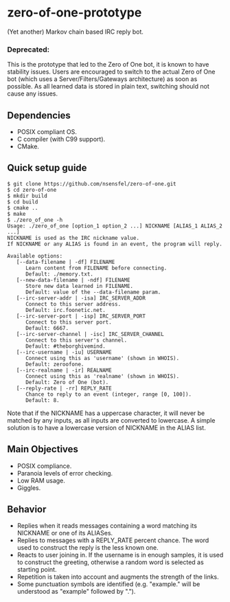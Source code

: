 # zero-of-one-prototype
(Yet another) Markov chain based IRC reply bot.
### Deprecated:
This is the prototype that led to the Zero of One bot, it is known to
have stability issues. Users are encouraged to switch to the actual
Zero of One bot (which uses a Server/Filters/Gateways architecture) as
soon as possible. As all learned data is stored in plain text, switching
should not cause any issues.

## Dependencies
- POSIX compliant OS.
- C compiler (with C99 support).
- CMake.

## Quick setup guide
```
$ git clone https://github.com/nsensfel/zero-of-one.git
$ cd zero-of-one
$ mkdir build
$ cd build
$ cmake ..
$ make
$ ./zero_of_one -h
Usage: ./zero_of_one [option_1 option_2 ...] NICKNAME [ALIAS_1 ALIAS_2 ...]
NICKNAME is used as the IRC nickname value.
If NICKNAME or any ALIAS is found in an event, the program will reply.

Available options:
   [--data-filename | -df] FILENAME
      Learn content from FILENAME before connecting.
      Default: ./memory.txt.
   [--new-data-filename | -ndf] FILENAME
      Store new data learned in FILENAME.
      Default: value of the --data-filename param.
   [--irc-server-addr | -isa] IRC_SERVER_ADDR
      Connect to this server address.
      Default: irc.foonetic.net.
   [--irc-server-port | -isp] IRC_SERVER_PORT
      Connect to this server port.
      Default: 6667.
   [--irc-server-channel | -isc] IRC_SERVER_CHANNEL
      Connect to this server's channel.
      Default: #theborghivemind.
   [--irc-username | -iu] USERNAME
      Connect using this as 'username' (shown in WHOIS).
      Default: zeroofone.
   [--irc-realname | -ir] REALNAME
      Connect using this as 'realname' (shown in WHOIS).
      Default: Zero of One (bot).
   [--reply-rate | -rr] REPLY_RATE
      Chance to reply to an event (integer, range [0, 100]).
      Default: 8.
```
Note that if the NICKNAME has a uppercase character, it will never be matched by
any inputs, as all inputs are converted to lowercase. A simple solution is to
have a lowercase version of NICKNAME in the ALIAS list.

## Main Objectives
- POSIX compliance.
- Paranoia levels of error checking.
- Low RAM usage.
- Giggles.

## Behavior
- Replies when it reads messages containing a word matching its NICKNAME or one
   of its ALIASes.
- Replies to messages with a REPLY_RATE percent chance. The word used to
   construct the reply is the less known one.
- Reacts to user joining in. If the username is in enough samples, it is used
   to construct the greeting, otherwise a random word is selected as starting
   point.
- Repetition is taken into account and augments the strength of the links.
- Some punctuation symbols are identified (e.g. "example." will be understood
   as "example" followed by ".").
